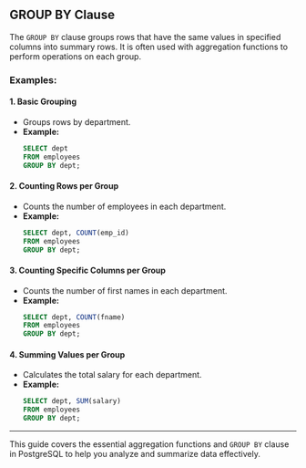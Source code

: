 ## GROUP BY Clause

The `GROUP BY` clause groups rows that have the same values in specified columns into summary rows. It is often used with aggregation functions to perform operations on each group.

### Examples:

#### **1. Basic Grouping**

- Groups rows by department.
- **Example:**
  ```sql
  SELECT dept
  FROM employees
  GROUP BY dept;
  ```

#### **2. Counting Rows per Group**

- Counts the number of employees in each department.
- **Example:**
  ```sql
  SELECT dept, COUNT(emp_id)
  FROM employees
  GROUP BY dept;
  ```

#### **3. Counting Specific Columns per Group**

- Counts the number of first names in each department.
- **Example:**
  ```sql
  SELECT dept, COUNT(fname)
  FROM employees
  GROUP BY dept;
  ```

#### **4. Summing Values per Group**

- Calculates the total salary for each department.
- **Example:**
  ```sql
  SELECT dept, SUM(salary)
  FROM employees
  GROUP BY dept;
  ```

---

This guide covers the essential aggregation functions and `GROUP BY` clause in PostgreSQL to help you analyze and summarize data effectively.
